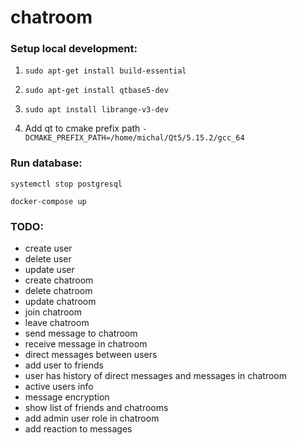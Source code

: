 # chatroom

### Setup local development:

1. ```sudo apt-get install build-essential```

2. ```sudo apt-get install qtbase5-dev```

3. ```sudo apt install librange-v3-dev```

4. Add qt to cmake prefix path ```-DCMAKE_PREFIX_PATH=/home/michal/Qt5/5.15.2/gcc_64```

### Run database:

```systemctl stop postgresql```

```docker-compose up```

### TODO:

* create user
* delete user
* update user
* create chatroom
* delete chatroom
* update chatroom
* join chatroom
* leave chatroom
* send message to chatroom
* receive message in chatroom
* direct messages between users
* add user to friends
* user has history of direct messages and messages in chatroom
* active users info
* message encryption
* show list of friends and chatrooms
* add admin user role in chatroom
* add reaction to messages
